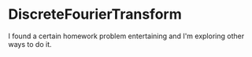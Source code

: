# DiscreteFourierTransform
I found a certain homework problem entertaining and I'm exploring other ways to do it.
